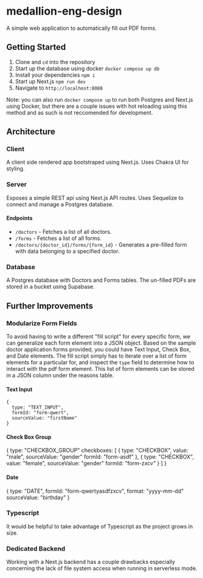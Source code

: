 # medallion-eng-design

A simple web application to automatically fill out PDF forms.

## Getting Started

1. Clone and `cd` into the repository
2. Start up the database using docker `docker compose up db`
3. Install your dependencies `npm i`
4. Start up Next.js `npm run dev`
5. Navigate to `http://localhost:8080`

Note: you can also run `docker compose up` to run both Postgres and Next.js using Docker, but there are a couple issues with hot reloading using this method and as such is not reccomended for development.

## Architecture

### Client

A client side rendered app bootstraped using Next.js. Uses Chakra UI for styling.

### Server

Exposes a simple REST api using Next.js API routes. Uses Sequelize to connect and manage a Postgres database.

#### Endpoints

- `/doctors` - Fetches a list of all doctors.
- `/forms` - Fetches a list of all forms.
- `/doctors/{doctor_id}/forms/{form_id}` - Generates a pre-filled form with data belonging to a specified doctor.

### Database

A Postgres database with Doctors and Forms tables. The un-filled PDFs are stored in a bucket using Supabase.

## Further Improvements

### Modularize Form Fields

To avoid having to write a different "fill script" for every specific form, we can generalize each form element into a JSON object. Based on the sample doctor application forms provided, you could have Text Input, Check Box, and Date elements. The fill script simply has to iterate over a list of form elements for a particular for, and inspect the `type` field to determine how to interact with the pdf form element. This list of form elements can be stored in a JSON column under the reasons table.

#### Text Input

```
{
  type: "TEXT_INPUT",
  formId: "form-qwert",
  sourceValue: "firstName"
}
```

#### Check Box Group

{
type: "CHECKBOX_GROUP"
checkboxes: [
{
type: "CHECKBOX",
value: "male",
sourceValue: "gender"
formId: "form-asdf"
},
{
type: "CHECKBOX",
value: "female",
sourceValue: "gender"
formId: "form-zxcv"
}
]
}

#### Date

{
type: "DATE",
formId: "form-qwertyasdfzxcv",
format: "yyyy-mm-dd"
sourceValue: "birthday"
}

### Typescript

It would be helpful to take advantage of Typescript as the project grows in size.

### Dedicated Backend

Working with a Next.js backend has a couple drawbacks especially concerning the lack of file system access when running in serverless mode.
